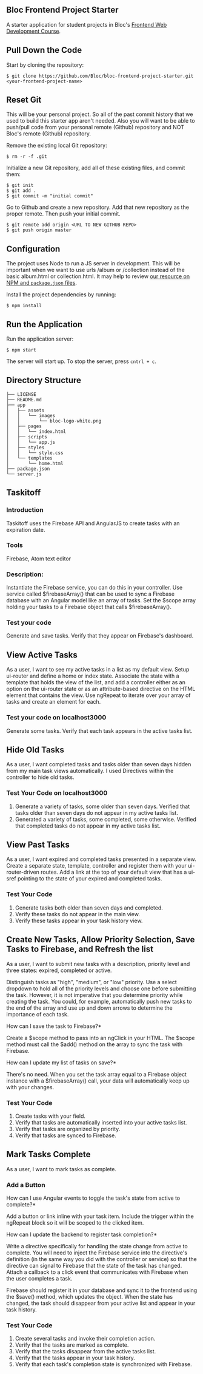 ## Bloc Frontend Project Starter

A starter application for student projects in Bloc's [Frontend Web Development Course](https://www.bloc.io/frontend-development-bootcamp).

## Pull Down the Code

Start by cloning the repository:

```
$ git clone https://github.com/Bloc/bloc-frontend-project-starter.git <your-frontend-project-name>
```

## Reset Git

This will be your personal project. So all of the past commit history that we used to build this starter app aren't needed. Also you will want to be able to push/pull code from your personal remote (Github) repository and NOT Bloc's remote (Github) repository.

Remove the existing local Git repository:

```
$ rm -r -f .git
```

Initialize a new Git repository, add all of these existing files, and commit them:

```
$ git init
$ git add .
$ git commit -m "initial commit"
```

Go to Github and create a new repository. Add that new repository as the proper remote. Then push your initial commit.

```
$ git remote add origin <URL TO NEW GITHUB REPO>
$ git push origin master
```

## Configuration

The project uses Node to run a JS server in development. This will be important when we want to use urls /album or /collection instead of the basic album.html or collection.html. It may  help to review [our resource on NPM and `package.json` files](https://www.bloc.io/resources/npm-and-package-json).

Install the project dependencies by running:

```
$ npm install
```

## Run the Application

Run the application server:

```
$ npm start
```

The server will start up. To stop the server, press `cntrl + c`.


## Directory Structure

```
├── LICENSE
├── README.md
├── app
│   ├── assets
│   │   └── images
│   │       └── bloc-logo-white.png
│   ├── pages
│   │   └── index.html
│   ├── scripts
│   │   └── app.js
│   ├── styles
│   │   └── style.css
│   └── templates
│       └── home.html
├── package.json
└── server.js
```

## Taskitoff

### Introduction
Taskitoff uses the Firebase API and AngularJS to create tasks with an expiration date.

### Tools
Firebase, Atom text editor

### Description:
Instantiate the Firebase service, you can do this in your controller. Use service called $firebaseArray() that can be used to sync a Firebase database with an Angular model like an array of tasks. Set the $scope array holding your tasks to a Firebase object that calls $firebaseArray().

### Test your code
Generate and save tasks. Verify that they appear on Firebase's dashboard.

## View Active Tasks
As a user, I want to see my active tasks in a list as my default view.  Setup ui-router and define a home or index state. Associate the state with a template that holds the view of the list, and add a controller either as an option on the ui-router state or as an attribute-based directive on the HTML element that contains the view.  Use ngRepeat to iterate over your array of tasks and create an element for each.
### Test your code on localhost3000
Generate some tasks. Verify that each task appears in the active tasks list.

## Hide Old Tasks
As a user, I want completed tasks and tasks older than seven days hidden from my main task views automatically.  I used Directives within the controller to hide old tasks.
### Test Your Code on localhost3000
1. Generate a variety of tasks, some older than seven days. Verified that tasks older than seven days do not appear in my active tasks list.
1. Generated a variety of tasks, some completed, some otherwise. Verified that completed tasks do not appear in my active tasks list.

## View Past Tasks
As a user, I want expired and completed tasks presented in a separate view.  Create a separate state, template, controller and register them with your ui-router-driven routes. Add a link at the top of your default view that has a ui-sref pointing to the state of your expired and completed tasks.
### Test Your Code
1. Generate tasks both older than seven days and completed.
1. Verify these tasks do not appear in the main view.
1. Verify these tasks appear in your task history view.

## Create New Tasks, Allow Priority Selection, Save Tasks to Firebase, and Refresh the list
As a user, I want to submit new tasks with a description, priority level and three states: expired, completed or active.

Distinguish tasks as "high", "medium", or "low" priority. Use a select dropdown to hold all of the priority levels and choose one before submitting the task. However, it is not imperative that you determine priority while creating the task. You could, for example, automatically push new tasks to the end of the array and use up and down arrows to determine the importance of each task.

How can I save the task to Firebase?*

Create a $scope method to pass into an ngClick in your HTML. The $scope method must call the $add() method on the array to sync the task with Firebase.

How can I update my list of tasks on save?*

There's no need. When you set the task array equal to a Firebase object instance with a $firebaseArray() call, your data will automatically keep up with your changes.
### Test Your Code
1. Create tasks with your field.
1. Verify that tasks are automatically inserted into your active tasks list.
1. Verify that tasks are organized by priority.
1. Verify that tasks are synced to Firebase.

## Mark Tasks Complete

As a user, I want to mark tasks as complete.

### Add a Button
How can I use Angular events to toggle the task's state from active to complete?*

Add a button or link inline with your task item. Include the trigger within the ngRepeat block so it will be scoped to the clicked item.

How can I update the backend to register task completion?*

Write a directive specifically for handling the state change from active to complete. You will need to inject the Firebase service into the directive's definition (in the same way you did with the controller or service) so that the directive can signal to Firebase that the state of the task has changed. Attach a callback to a click event that communicates with Firebase when the user completes a task.

Firebase should register it in your database and sync it to the frontend using the  $save() method, which updates the object. When the state has changed, the task should disappear from your active list and appear in your task history.

### Test Your Code
1. Create several tasks and invoke their completion action.
1. Verify that the tasks are marked as complete.
1. Verify that the tasks disappear from the active tasks list.
1. Verify that the tasks appear in your task history.
1. Verify that each task's completion state is synchronized with Firebase.

